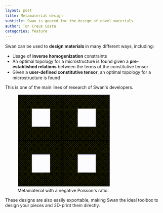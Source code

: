```yaml
---
layout: post
title: Metamaterial design
subtitle: Swan is geared for the design of novel materials
author: Ton Creus Costa
categories: feature
---
```


Swan can be used to **design materials** in many diﬀerent ways, including:

- Usage of **inverse homogenization** constraints
- An optimal topology for a microstructure is found given a **pre-established relations** between the terms of the constitutive tensor
- Given a **user-deﬁned constitutive tensor**, an optimal topology for a microstructure is found

This is one of the main lines of research of Swan's developers. 
<figure>
  <img src="/assets/images/features/hero-materials.gif" alt="Negative Poisson material"/>
  <figcaption>Metamaterial with a negative Poisson's ratio.</figcaption>
</figure>


These designs are also easily exportable, making Swan the ideal toolbox to design your pieces and 3D-print them directly. 